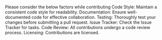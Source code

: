 Please consider the below factors while contributing Code Style: Maintain a consistent code style for readability. Documentation: 
Ensure well-documented code for effective collaboration. Testing: Thoroughly test your changes before submitting a pull request. 
Issue Tracker: Check the Issue Tracker for tasks. 
Code Review: All contributions undergo a code review process. Licensing: Contributions are licensed.
